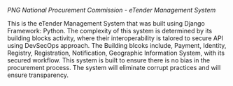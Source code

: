 *PNG National Procurement Commission - eTender Management System*

 This is the eTender Management System that was built using Django Framework: Python. The complexity of this system is determined by its  building blocks activity, where their interoperability is talored to secure API using DevSecOps approach. The Building blcoks include, Payment, Identity, Registry, Registration, Notification, Geographic Information System, with its secured workflow. 
 This system is built to ensure there is no bias in the procurement process. The system will eliminate corrupt practices and will ensure transparency. 
